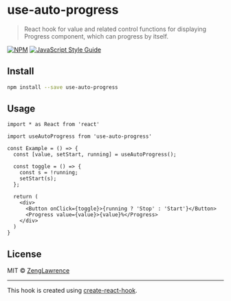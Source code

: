 # use-auto-progress

> React hook for value and related control functions for displaying Progress component, which can progress by itself.

[![NPM](https://img.shields.io/npm/v/use-auto-progress.svg)](https://www.npmjs.com/package/use-auto-progress) [![JavaScript Style Guide](https://img.shields.io/badge/code_style-standard-brightgreen.svg)](https://standardjs.com)

## Install

```bash
npm install --save use-auto-progress
```

## Usage

```tsx
import * as React from 'react'

import useAutoProgress from 'use-auto-progress'

const Example = () => {
  const [value, setStart, running] = useAutoProgress();

  const toggle = () => {
    const s = !running;
    setStart(s);
  };

  return (
    <div>
      <Button onClick={toggle}>{running ? 'Stop' : 'Start'}</Button>
      <Progress value={value}>{value}%</Progress>
    </div>
  )
}
```

## License

MIT © [ZengLawrence](https://github.com/ZengLawrence)

---

This hook is created using [create-react-hook](https://github.com/hermanya/create-react-hook).
